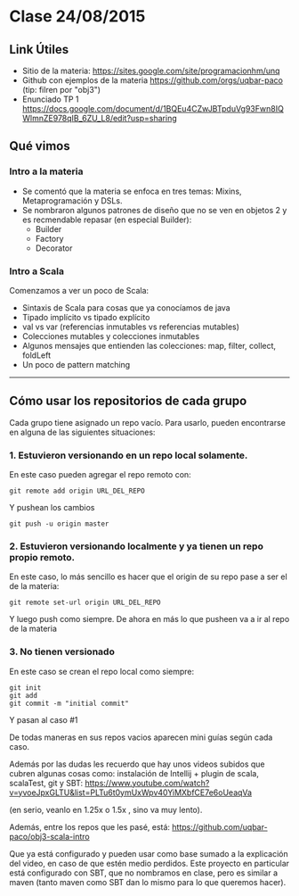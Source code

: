 

# Clase 24/08/2015

## Link Útiles

 - Sitio de la materia: https://sites.google.com/site/programacionhm/unq
 - Github con ejemplos de la materia https://github.com/orgs/uqbar-paco (tip: filren por "obj3")
 - Enunciado TP 1 https://docs.google.com/document/d/1BQEu4CZwJBTpduVg93Fwn8IQWlmnZE978qIB_6ZU_L8/edit?usp=sharing

## Qué vimos

### Intro a la materia

 - Se comentó que la materia se enfoca en tres temas: Mixins, Metaprogramación y DSLs.
 - Se nombraron algunos patrones de diseño que no se ven en objetos 2 y es recmendable repasar (en especial Builder):
   - Builder
   - Factory
   - Decorator
   
### Intro a Scala

Comenzamos a ver un poco de Scala:
 
 - Sintaxis de Scala para cosas que ya conocíamos de java
 - Tipado implícito vs tipado explícito
 - val vs var (referencias inmutables vs referencias mutables)
 - Colecciones mutables y colecciones inmutables
 - Algunos mensajes que entienden las colecciones: map, filter, collect, foldLeft
 - Un poco de pattern matching

------

## Cómo usar los repositorios de cada grupo

Cada grupo tiene asignado un repo vacío. Para usarlo, pueden encontrarse en alguna de las siguientes situaciones:

### 1. Estuvieron versionando en un repo local solamente.

En este caso pueden agregar el repo remoto con:

    git remote add origin URL_DEL_REPO

Y pushean los cambios

    git push -u origin master


### 2. Estuvieron versionando localmente y ya tienen un repo propio remoto.

En este caso, lo más sencillo es hacer que el origin de su repo pase a ser el de la materia:

    git remote set-url origin URL_DEL_REPO

Y luego push como siempre. De ahora en más lo que pusheen va a ir al repo de la materia


### 3. No tienen versionado

En este caso se crean el repo local como siempre:

    git init
    git add
    git commit -m "initial commit"

Y pasan al caso #1

De todas maneras en sus repos vacios aparecen mini guías según cada caso.


Además por las dudas les recuerdo que hay unos videos subidos que cubren algunas cosas como: instalación de Intellij + plugin de scala, scalaTest, git y SBT: https://www.youtube.com/watch?v=yvoeJpxGLTU&list=PLTu6t0ymUxWpv40YiMXbfCE7e6oUeaqVa

(en serio, veanlo en 1.25x o 1.5x , sino va muy lento).

Además, entre los repos que les pasé, está: https://github.com/uqbar-paco/obj3-scala-intro

Que ya está configurado y pueden usar como base sumado a la explicación del video, en caso de que estén medio perdidos. Este proyecto en particular está configurado con SBT, que no nombramos en clase, pero es similar a maven (tanto maven como SBT dan lo mismo para lo que queremos hacer).


